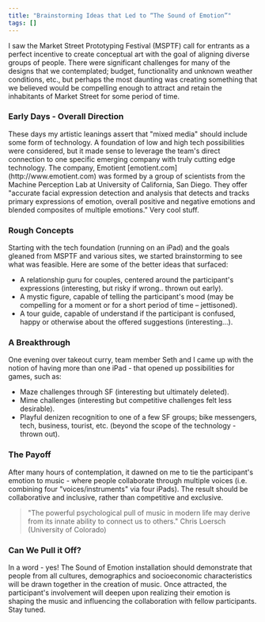 ```yaml
---
title: "Brainstorming Ideas that Led to “The Sound of Emotion”"
tags: []
---
```

I saw the Market Street Prototyping Festival (MSPTF) call for entrants as a perfect incentive to create conceptual art with the goal of aligning diverse groups of people.  There were significant challenges for many of the designs that we contemplated; budget, functionality and unknown weather conditions, etc., but perhaps the most daunting was creating something that we believed would be compelling enough to attract and retain the inhabitants of Market Street for some period of time.
<p> </p>
<h3>Early Days - Overall Direction</h3>
These days my artistic leanings assert that "mixed media" should include some form of technology.  A foundation of low and high tech possibilities were considered, but it made sense to leverage the team's direct connection to one specific emerging company with truly cutting edge technology.  The company, Emotient [emotient.com](http://www.emotient.com) was formed by a group of scientists from the Machine Perception Lab at University of California, San Diego.  They offer "accurate facial expression detection and analysis that detects and tracks primary expressions of emotion, overall positive and negative emotions and blended composites of multiple emotions."  Very cool stuff.
<p> </p>
<h3>Rough Concepts</h3>
Starting with the tech foundation (running on an iPad) and the goals gleaned from MSPTF and various sites, we started brainstorming to see what was feasible.  Here are some of the better ideas that surfaced:
<ul>
<li>A relationship guru for couples, centered around the participant's expressions (interesting, but risky if wrong.. thrown out early).</li>
<li>A mystic figure, capable of telling the participant's mood (may be compelling for a moment or for a short period of time – jettisoned).</li>
<li>A tour guide, capable of understand if the participant is confused, happy or otherwise about the offered suggestions (interesting…).</li>
</ul>
<p>
<h3>A Breakthrough</h3>
One evening over takeout curry, team member Seth and I came up with the notion of having more than one iPad - that opened up possibilities for games, such as:
<ul>
<li>Maze challenges through SF (interesting but ultimately deleted).</li>
<li>Mime challenges (interesting but competitive challenges felt less desirable).</li>
<li>Playful denizen recognition to one of a few SF groups; bike messengers, tech, business, tourist, etc.  (beyond the scope of the technology - thrown out).</li>
</ul>   
<p>
<h3>The Payoff</h3>
After many hours of contemplation, it dawned on me to tie the participant's emotion to music - where people collaborate through multiple voices (i.e. combining four "voices/instruments" via four iPads).  The result should be collaborative and inclusive, rather than competitive and exclusive.
<p> </p> 
<blockquote>
"The powerful psychological pull of music in modern life may derive from its innate ability to connect us to others."   Chris Loersch (University of Colorado)</blockquote>
<p> </p>
<h3>Can We Pull it Off?</h3>
In a word - yes!  The Sound of Emotion installation should demonstrate that people from all cultures, demographics and socioeconomic characteristics will be drawn together in the creation of music.  Once attracted, the participant's involvement will deepen upon realizing their emotion is shaping the music and influencing the collaboration with fellow participants. Stay tuned.
